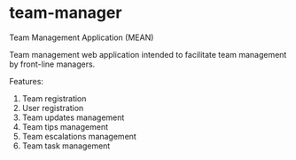 # team-manager
Team Management Application (MEAN)

Team management web application intended to facilitate team management by front-line managers.

Features:
1) Team registration
2) User registration
3) Team updates management
4) Team tips management
5) Team escalations management
6) Team task management
